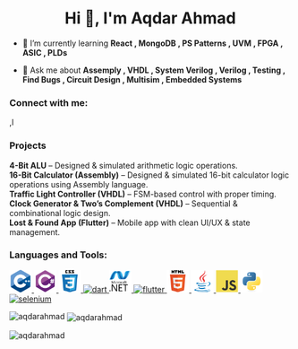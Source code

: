 <h1 align="center">Hi 👋, I'm Aqdar Ahmad</h1>

- 🌱 I’m currently learning  **React , MongoDB , PS Patterns , UVM , FPGA , ASIC , PLDs**  

- 💬 Ask me about **Assemply , VHDL , System Verilog , Verilog , Testing , Find Bugs , Circuit Design , Multisim , Embedded Systems**

<h3 align="left">Connect with me:</h3>
<p align="left">
</p>


,ا
<h3> Projects </h3>

**4-Bit ALU** – Designed & simulated arithmetic logic operations.  
**16-Bit Calculator (Assembly)** – Designed & simulated 16-bit calculator logic operations using Assembly language.  
**Traffic Light Controller (VHDL)** – FSM-based control with proper timing.  
**Clock Generator & Two’s Complement (VHDL)** – Sequential & combinational logic design.  
**Lost & Found App (Flutter)** – Mobile app with clean UI/UX & state management.





<h3 align="left">Languages and Tools:</h3>
<p align="left"> <a href="https://www.w3schools.com/cpp/" target="_blank" rel="noreferrer"> <img src="https://raw.githubusercontent.com/devicons/devicon/master/icons/cplusplus/cplusplus-original.svg" alt="cplusplus" width="40" height="40"/> </a> <a href="https://www.w3schools.com/cs/" target="_blank" rel="noreferrer"> <img src="https://raw.githubusercontent.com/devicons/devicon/master/icons/csharp/csharp-original.svg" alt="csharp" width="40" height="40"/> </a> <a href="https://www.w3schools.com/css/" target="_blank" rel="noreferrer"> <img src="https://raw.githubusercontent.com/devicons/devicon/master/icons/css3/css3-original-wordmark.svg" alt="css3" width="40" height="40"/> </a> <a href="https://dart.dev" target="_blank" rel="noreferrer"> <img src="https://www.vectorlogo.zone/logos/dartlang/dartlang-icon.svg" alt="dart" width="40" height="40"/> </a> <a href="https://dotnet.microsoft.com/" target="_blank" rel="noreferrer"> <img src="https://raw.githubusercontent.com/devicons/devicon/master/icons/dot-net/dot-net-original-wordmark.svg" alt="dotnet" width="40" height="40"/> </a> <a href="https://flutter.dev" target="_blank" rel="noreferrer"> <img src="https://www.vectorlogo.zone/logos/flutterio/flutterio-icon.svg" alt="flutter" width="40" height="40"/> </a> <a href="https://www.w3.org/html/" target="_blank" rel="noreferrer"> <img src="https://raw.githubusercontent.com/devicons/devicon/master/icons/html5/html5-original-wordmark.svg" alt="html5" width="40" height="40"/> </a> <a href="https://www.java.com" target="_blank" rel="noreferrer"> <img src="https://raw.githubusercontent.com/devicons/devicon/master/icons/java/java-original.svg" alt="java" width="40" height="40"/> </a> <a href="https://developer.mozilla.org/en-US/docs/Web/JavaScript" target="_blank" rel="noreferrer"> <img src="https://raw.githubusercontent.com/devicons/devicon/master/icons/javascript/javascript-original.svg" alt="javascript" width="40" height="40"/> </a> <a href="https://www.python.org" target="_blank" rel="noreferrer"> <img src="https://raw.githubusercontent.com/devicons/devicon/master/icons/python/python-original.svg" alt="python" width="40" height="40"/> </a> <a href="https://www.selenium.dev" target="_blank" rel="noreferrer"> <img src="https://raw.githubusercontent.com/detain/svg-logos/780f25886640cef088af994181646db2f6b1a3f8/svg/selenium-logo.svg" alt="selenium" width="40" height="40"/> </a> </p>

<p><img align="left" src="https://github-readme-stats.vercel.app/api/top-langs?username=aqdarahmad&show_icons=true&locale=en&layout=compact" alt="aqdarahmad" /></p>

<p>&nbsp;<img align="center" src="https://github-readme-stats.vercel.app/api?username=aqdarahmad&show_icons=true&locale=en" alt="aqdarahmad" /></p>

<p><img align="center" src="https://github-readme-streak-stats.herokuapp.com/?user=aqdarahmad&" alt="aqdarahmad" /></p>
